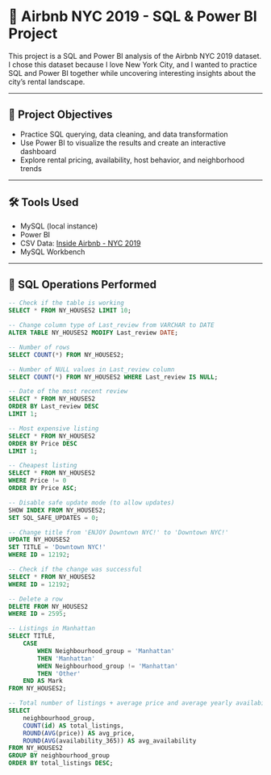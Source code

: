 # 🗽 Airbnb NYC 2019 - SQL & Power BI Project

This project is a SQL and Power BI analysis of the Airbnb NYC 2019 dataset. I chose this dataset because I love New York City, and I wanted to practice SQL and Power BI together while uncovering interesting insights about the city’s rental landscape.

---

## 📌 Project Objectives

- Practice SQL querying, data cleaning, and data transformation
- Use Power BI to visualize the results and create an interactive dashboard
- Explore rental pricing, availability, host behavior, and neighborhood trends

---

## 🛠️ Tools Used

- MySQL (local instance)
- Power BI
- CSV Data: [Inside Airbnb - NYC 2019](http://insideairbnb.com/get-the-data.html)
- MySQL Workbench

---

## 🧠 SQL Operations Performed

```sql
-- Check if the table is working
SELECT * FROM NY_HOUSES2 LIMIT 10;

-- Change column type of Last_review from VARCHAR to DATE
ALTER TABLE NY_HOUSES2 MODIFY Last_review DATE;

-- Number of rows
SELECT COUNT(*) FROM NY_HOUSES2;

-- Number of NULL values in Last_review column
SELECT COUNT(*) FROM NY_HOUSES2 WHERE Last_review IS NULL;

-- Date of the most recent review
SELECT * FROM NY_HOUSES2
ORDER BY Last_review DESC 
LIMIT 1;

-- Most expensive listing
SELECT * FROM NY_HOUSES2 
ORDER BY Price DESC
LIMIT 1;

-- Cheapest listing
SELECT * FROM NY_HOUSES2 
WHERE Price != 0
ORDER BY Price ASC;

-- Disable safe update mode (to allow updates)
SHOW INDEX FROM NY_HOUSES2;
SET SQL_SAFE_UPDATES = 0;

-- Change title from 'ENJOY Downtown NYC!' to 'Downtown NYC!'
UPDATE NY_HOUSES2
SET TITLE = 'Downtown NYC!'
WHERE ID = 12192;

-- Check if the change was successful
SELECT * FROM NY_HOUSES2 
WHERE ID = 12192;

-- Delete a row
DELETE FROM NY_HOUSES2
WHERE ID = 2595;

-- Listings in Manhattan
SELECT TITLE,
    CASE
        WHEN Neighbourhood_group = 'Manhattan'
        THEN 'Manhattan'
        WHEN Neighbourhood_group != 'Manhattan'
        THEN 'Other'
    END AS Mark
FROM NY_HOUSES2;

-- Total number of listings + average price and average yearly availability grouped by neighborhood
SELECT 
    neighbourhood_group, 
    COUNT(id) AS total_listings, 
    ROUND(AVG(price)) AS avg_price, 
    ROUND(AVG(availability_365)) AS avg_availability
FROM NY_HOUSES2
GROUP BY neighbourhood_group
ORDER BY total_listings DESC;
